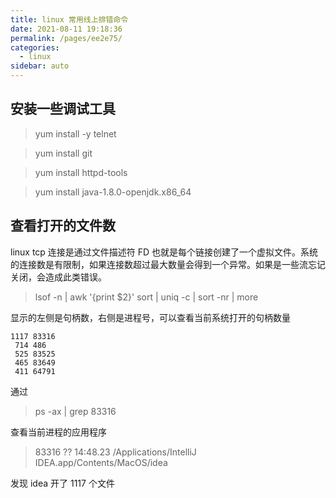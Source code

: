 ```yaml
---
title: linux 常用线上排错命令
date: 2021-08-11 19:18:36
permalink: /pages/ee2e75/
categories:
  - linux
sidebar: auto
---
```


## 安装一些调试工具

> yum install -y telnet

> yum install git

> yum install httpd-tools

> yum install java-1.8.0-openjdk.x86_64

## 查看打开的文件数

linux tcp 连接是通过文件描述符 FD 也就是每个链接创建了一个虚拟文件。系统的连接数是有限制，如果连接数超过最大数量会得到一个异常。如果是一些流忘记关闭，会造成此类错误。

> lsof -n | awk '{print $2}' sort | uniq -c | sort -nr | more

显示的左侧是句柄数，右侧是进程号，可以查看当前系统打开的句柄数量


```
1117 83316
 714 486
 525 83525
 465 83649
 411 64791

```

通过

> ps -ax | grep 83316

查看当前进程的应用程序

> 83316 ??        14:48.23 /Applications/IntelliJ IDEA.app/Contents/MacOS/idea

发现 idea 开了 1117 个文件

